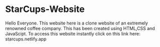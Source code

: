 # StarCups-Website
Hello Everyone. This website here is a clone website of an extremely renowned coffee company. This has been created using HTML,CSS and JavaScipt. To access this website instantly click on this link here: starcups.netlify.app
